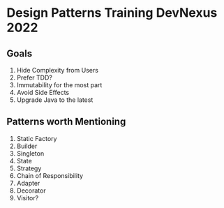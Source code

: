 # Design Patterns Training DevNexus 2022

## Goals
1. Hide Complexity from Users
2. Prefer TDD?
3. Immutability for the most part
4. Avoid Side Effects
5. Upgrade Java to the latest


## Patterns worth Mentioning

1. Static Factory
2. Builder
3. Singleton
4. State
5. Strategy
6. Chain of Responsibility
7. Adapter
8. Decorator
9. Visitor?
